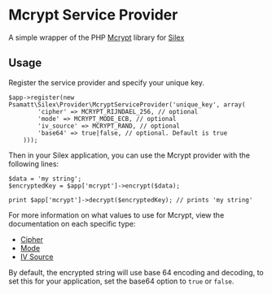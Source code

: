 # Mcrypt Service Provider

A simple wrapper of the PHP [Mcrypt](http://www.php.net/manual/en/book.mcrypt.php) library  for [Silex](http://silex.sensiolabs.org)
## Usage

Register the service provider and specify your unique key.

    $app->register(new Psamatt\Silex\Provider\McryptServiceProvider('unique_key', array(
            'cipher' => MCRYPT_RIJNDAEL_256, // optional
            'mode' => MCRYPT_MODE_ECB, // optional
            'iv_source' => MCRYPT_RAND, // optional
            'base64' => true|false, // optional. Default is true
        )));
    
Then in your Silex application, you can use the Mcrypt provider with the following lines:

```
$data = 'my string';
$encryptedKey = $app['mcrypt']->encrypt($data);

print $app['mcrypt']->decrypt($encryptedKey); // prints 'my string'
```

For more information on what values to use for Mcrypt, view the documentation on each specific type:

- [Cipher](http://php.net/manual/en/mcrypt.ciphers.php)
- [Mode](http://php.net/manual/en/mcrypt.constants.php)
- [IV Source](http://php.net/manual/en/function.mcrypt-create-iv.php)

By default, the encrypted string will use base 64 encoding and decoding, to set this for your application, set the base64 option to `true` or `false`.